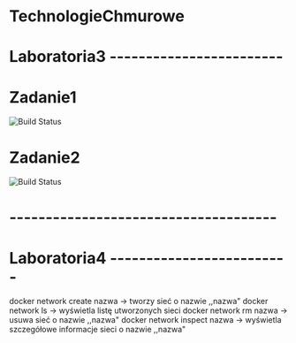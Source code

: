 # TechnologieChmurowe

# Laboratoria3 ------------------------

# Zadanie1
![Build Status](https://travis-ci.com/kwinkler99/Technologie_Chmurowe_Travis_Test_Server.svg?branch=master)

# Zadanie2
![Build Status](https://travis-ci.com/kwinkler99/Technologie_Chmurowe_Travis_Docker.svg?branch=master)

# -------------------------------------

# Laboratoria4 -------------------------

docker network create nazwa -> tworzy sieć o nazwie ,,nazwa"
docker network ls -> wyświetla listę utworzonych sieci
docker network rm nazwa -> usuwa sieć o nazwie ,,nazwa"
docker network inspect nazwa -> wyświetla szczegółowe informacje sieci o nazwie ,,nazwa" 
